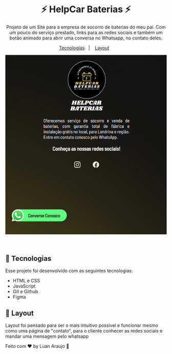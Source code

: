 <h1 align="center"> ⚡ HelpCar Baterias ⚡ </h1>

<p align="center">
Projeto de um Site para a empresa de socorro de baterias do meu pai. Com um pouco do serviço prestado, links para as redes sociais e também um botão animado para abrir uma conversa no Whatsapp, no contato deles.<br/>

<p align="center">
  <a href="#-tecnologias">Tecnologias</a>&nbsp;&nbsp;&nbsp;|&nbsp;&nbsp;&nbsp;
  <a href="#-layout">Layout</a>&nbsp;&nbsp;&nbsp;
  
</p>

<p align="center">
  <img alt="License" src="./assets/preview.png">
</p>

<br>

## 🚀 Tecnologias

Esse projeto foi desenvolvido com as seguintes tecnologias:

- HTML e CSS
- JavaScript
- Git e Github
- Figma

## :scroll: Layout

Layout foi pensado para ser o mais intuítivo possível e funcionar mesmo como uma página de "contato", para o cliente conhecer as redes sociais e mandar uma mensagem pelo whatsapp

Feito com ♥ by Luan Araujo :wave:
